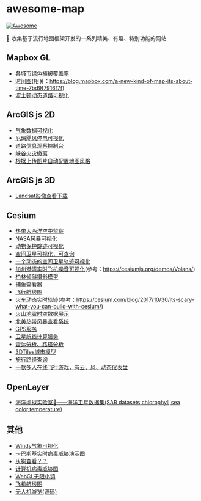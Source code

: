 ﻿# awesome-map
[![Awesome](https://cdn.rawgit.com/sindresorhus/awesome/d7305f38d29fed78fa85652e3a63e154dd8e8829/media/badge.svg)](https://awesome.re/)

🐧 收集基于流行地图框架开发的一系列精美、有趣、特别功能的网站

## Mapbox GL
- [各城市绿色植被覆盖率](http://senseable.mit.edu/treepedia/cities/cape%20town)
- [时间图](https://www.mapbox.com/labs/timemap/search/)(相关：https://blog.mapbox.com/a-new-kind-of-map-its-about-time-7bd9f7916f7f)
- [波士顿动态道路可视化](http://senseable.mit.edu/cityways/app/)


## ArcGIS js 2D
- [气象数据可视化](https://www.texmesonet.org/Viewer)
- [厄玛飓风停电可视化](https://www.arcgis.com/apps/webappviewer/index.html?id=b7a6e04730404c5bb87936c0d27e8e12&extent=-10197995.8148%2C2669139.6742%2C-8356169.1812%2C3801630.6853%2C102100&adumkts=branding&aduc=social&adum=external&aduSF=twitter&utm_source=social&aduca=PowerOutage_Dashboard&aduco=Hurricane_Irma&adut=09_13_17&aducp=smartcommunities&adupt=safe&adbsc=social_20170917_1802291&adbid=909458188059078656&adbpl=tw&adbpr=16132791)
- [道路信息观察控制台](http://survey123.maps.arcgis.com/apps/webappviewer/index.html?id=92d83c11b9fb4a57b226f28b1696a6fd)
- [峡谷火灾撤离](http://cityofcorona.maps.arcgis.com/apps/webappviewer/index.html?id=0b26bb0d01a249ba815a3fa0a072dac3)
- [根据上传图片自动配置地图风格](http://apps.esriuk.com/app/mapstyler/8/wmt/view/c512a92a28f94c76baccfa60410b05a3/index.html#)


## ArcGIS js 3D
- [Landsat影像查看下载](https://maps.esri.com/rc/landsat-viewer/index.html)


## Cesium
- [热带大西洋空中监察](http://tropicalatlantic.com/recon/recon.cgi?basin=al&mapping=cesium)
- [NASA风暴可视化](https://storm.pps.eosdis.nasa.gov/storm/cesium/STORMVG.html?fname=/gpmallversions//V04/2014/10/09/radar//2A.GPM.DPR.V6-20160118.20141009-S014528-E031758.003476.V04A.HDF5&start=27&height=2272498)
- [动物保护踪迹可视化](https://oregonhowl.org/?view=or7)
- [空间卫星可视化，可查询](http://apps.agi.com/SatelliteViewer/?Status=Operational)
- [一个动态的空间卫星轨迹可视化](http://comspoc.com/events/amc9/?platform=hootsuite)
- [加州港湾实时飞机噪音可视化](http://volans.airportnetwork.com/js3d/volanspublicsfo.html)(参考：https://cesiumjs.org/demos/Volans/)
- [柏林倾斜摄影模型](https://www.businesslocationcenter.de/wab/maps/main/?startingmap=cesium&lang=de&layerToActivate=plannings2010&cameraPosition=13.38178,52.52580,580.55025&groundPosition=13.36843,52.53012,33.97512&distance=1162.14&pitch=-28.06&heading=297.93&roll=359.81)
- [捕鱼查看器](https://solr.research.cs.dal.ca/fishingobserver/site/cesium)
- [飞行航线图](https://real.flightairmap.com/)
- [火车动态实时轨迹](http://earth.geoglyph.info/en/mt3d.html?tc=553PILATUS)(参考：https://cesium.com/blog/2017/10/30/its-scary-what-you-can-build-with-cesium/)
- [火山地震时空数据展示](http://volcano.si.axismaps.io/)
- [北美热带风暴查看系统](http://tropicalatlantic.com/recon/recon.cgi?basin=al&mapping=cesium)
- [GPS服务](https://saas.agi.com/analyticalServices/)
- [卫星航线计算服务](http://saas.agi.com/SatelliteServicesDemo/)
- [雷达分析、路径分析](https://saas.agi.com/CommServicesDemo/)
- [3DTiles城市模型](https://cesium.com/ion/viewer/77fc6454-30d6-43fa-aa25-d55d2d10f80f)
- [旅行路径查询](https://github.com/willgeary/Wayfinder3D)
- [一款多人在线飞行游戏，有云、风、动态仪表盘](http://www.geo-fs.com/geofs.php)


## OpenLayer
- [海洋虚拟实验室🌊——海洋卫星数据集(SAR datasets,chlorophyll,sea color,temperature)](https://ovl.oceandatalab.com/?date=1520812800140&timespan=1d%3B1w&products=3857_SAR_roughness%2C3857_Sentinel-2_RGB%2C3857_REMSS_MWOI_SST_v05.0%2C3857_ODYSSEA_NWE_SST%2C3857_ODYSSEA_MED_SST%2C3857_ODYSSEA_SAF_SST%2C3857_ODYSSEA_BRA_SST%2C3857_GlobCurrent_L4_geostrophic_streamline%2C3857_GlobCurrent_L4_geostrophic_nrt_vectorfield%2C3857_AMSR_sea_ice_concentration&extent=-15028131.255%2C-7181411.6804492%2C15028131.255%2C7181411.6804492&opacity=80%2C100%2C70%2C100%2C100%2C100%2C100%2C60%2C60%2C100&stackLevel=100.01%2C95%2C30%2C50.03%2C50.04%2C50.05%2C50.06%2C120%2C120.01%2C50.15)


## 其他
- [Windy气象可视化](https://www.windy.com/?24.480,118.082,5)
- [卡巴斯基实时病毒威胁演示图](https://cybermap.kaspersky.com/)
- [灰狗查看？？](http://potree.entwine.io/data/mn.html)
- [计算机病毒威胁图](https://www.fireeye.com/cyber-map/threat-map.html)
- [WebGL无限小镇](http://demos.littleworkshop.fr/infinitown)
- [飞机航线图](http://3d.luciad.com/)
- [无人机游览(源码)](https://lab.openbloc.fr/droneWorld/)